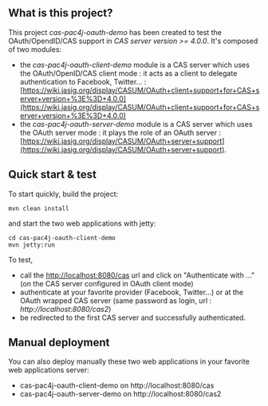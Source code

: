## What is this project?

This project *cas-pac4j-oauth-demo* has been created to test the OAuth/OpendID/CAS support in *CAS server version >= 4.0.0*. It's composed of two modules:

- the *cas-pac4j-oauth-client-demo* module is a CAS server which uses the OAuth/OpenID/CAS client mode : it acts as a client to delegate authentication to Facebook, Twitter... : [https://wiki.jasig.org/display/CASUM/OAuth+client+support+for+CAS+server+version+%3E%3D+4.0.0](https://wiki.jasig.org/display/CASUM/OAuth+client+support+for+CAS+server+version+%3E%3D+4.0.0)
- the *cas-pac4j-oauth-server-demo* module is a CAS server which uses the OAuth server mode : it plays the role of an OAuth server : [https://wiki.jasig.org/display/CASUM/OAuth+server+support](https://wiki.jasig.org/display/CASUM/OAuth+server+support).

## Quick start & test

To start quickly, build the project:

    mvn clean install

and start the two web applications with jetty:

    cd cas-pac4j-oauth-client-demo
    mvn jetty:run

To test,

- call the [http://localhost:8080/cas](http://localhost:8080/cas) url and click on "Authenticate with ..." (on the CAS server configured in OAuth client mode)
- authenticate at your favorite provider (Facebook, Twitter...) or at the OAuth wrapped CAS server (same password as login, url : _http://localhost:8080/cas2_)
- be redirected to the first CAS server and successfully authenticated.


## Manual deployment

You can also deploy manually these two web applications in your favorite web applications server:

- cas-pac4j-oauth-client-demo on http://localhost:8080/cas
- cas-pac4j-oauth-server-demo on http://localhost:8080/cas2
